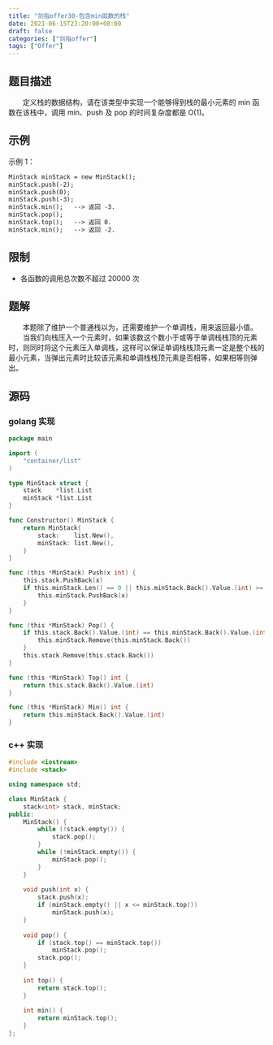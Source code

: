 ```yaml
---
title: "剑指offer30-包含min函数的栈"
date: 2021-06-15T23:20:00+08:00
draft: false
categories: ["剑指offer"]
tags: ["Offer"]
---
```


## 题目描述

　　定义栈的数据结构，请在该类型中实现一个能够得到栈的最小元素的 min 函数在该栈中，调用 min、push 及 pop 的时间复杂度都是 O(1)。

## 示例

示例 1：

```html
MinStack minStack = new MinStack();
minStack.push(-2);
minStack.push(0);
minStack.push(-3);
minStack.min();   --> 返回 -3.
minStack.pop();
minStack.top();   --> 返回 0.
minStack.min();   --> 返回 -2.
```

## 限制

- 各函数的调用总次数不超过 20000 次

## 题解

　　本题除了维护一个普通栈以为，还需要维护一个单调栈，用来返回最小值。
　　当我们向栈压入一个元素时，如果该数这个数小于或等于单调栈栈顶的元素时，则同时将这个元素压入单调栈，这样可以保证单调栈栈顶元素一定是整个栈的最小元素，当弹出元素时比较该元素和单调栈栈顶元素是否相等，如果相等则弹出。

## 源码

### golang 实现

```go
package main

import (
	"container/list"
)

type MinStack struct {
	stack    *list.List
	minStack *list.List
}

func Constructor() MinStack {
	return MinStack{
		stack:    list.New(),
		minStack: list.New(),
	}
}

func (this *MinStack) Push(x int) {
	this.stack.PushBack(x)
	if this.minStack.Len() == 0 || this.minStack.Back().Value.(int) >= x {
		this.minStack.PushBack(x)
	}
}

func (this *MinStack) Pop() {
	if this.stack.Back().Value.(int) == this.minStack.Back().Value.(int) {
		this.minStack.Remove(this.minStack.Back())
	}
	this.stack.Remove(this.stack.Back())
}

func (this *MinStack) Top() int {
	return this.stack.Back().Value.(int)
}

func (this *MinStack) Min() int {
	return this.minStack.Back().Value.(int)
}
```

### c++ 实现

```c++
#include <iostream>
#include <stack>

using namespace std;

class MinStack {
    stack<int> stack, minStack;
public:
    MinStack() {
        while (!stack.empty()) {
            stack.pop();
        }
        while (!minStack.empty()) {
            minStack.pop();
        }   
    }
    
    void push(int x) {
        stack.push(x);
        if (minStack.empty() || x <= minStack.top())
		    minStack.push(x);
    }
    
    void pop() {
        if (stack.top() == minStack.top())
		    minStack.pop();
        stack.pop();
    }
    
    int top() {
        return stack.top();
    }
    
    int min() {
        return minStack.top();
    }
};
```

